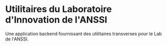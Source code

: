 # Utilitaires du Laboratoire d'Innovation de l'ANSSI

Une application backend fournissant des utilitaires transverses pour le Lab de l'ANSSI.
